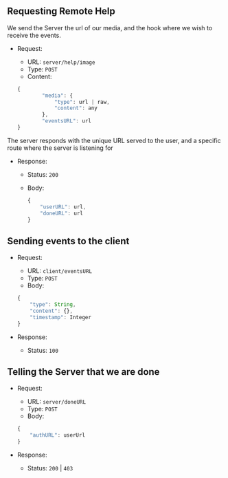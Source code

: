 ## Requesting Remote Help

We send the Server the url of our media, and the hook where we wish to receive the events.

- Request:
    - URL: `server/help/image`
    - Type: `POST`
    - Content:

    ```javascript
    {
            "media": {
                "type": url | raw,
                "content": any
            },
            "eventsURL": url
    }
    ```

The server responds with the unique URL served to the user, and a specific route where the server is listening for

- Response:
    - Status: `200`
    - Body:

        ```javascript
        {
            "userURL": url,
            "doneURL": url
        }
        ```

## Sending events to the client

- Request:
    - URL: `client/eventsURL`
    - Type: `POST`
    - Body:

    ```javascript
    {
        "type": String,
        "content": {},
        "timestamp": Integer
    }
    ```

- Response:
    - Status: `100`

## Telling the Server that we are done

- Request:
    - URL: `server/doneURL`
    -  Type: `POST`
    -  Body:

    ```javascript
    {
        "authURL": userUrl
    }
    ```

- Response:
    - Status: `200` | `403`
